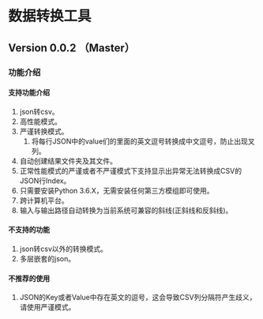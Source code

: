 # 数据转换工具
## Version 0.0.2 （Master）
### 功能介绍
#### 支持功能介绍
1. json转csv。
2. 高性能模式。
3. 严谨转换模式。
   1. 将每行JSON中的value们的里面的英文逗号转换成中文逗号，防止出现叉列。
4. 自动创建结果文件夹及其文件。
5. 正常性能模式的严谨或者不严谨模式下支持显示出异常无法转换成CSV的JSON行Index。
6. 只需要安装Python 3.6.X，无需安装任何第三方模组即可使用。
7. 跨计算机平台。
8. 输入与输出路径自动转换为当前系统可兼容的斜线(正斜线和反斜线)。
#### 不支持的功能
1. json转csv以外的转换模式。
2. 多层嵌套的json。
#### 不推荐的使用
1. JSON的Key或者Value中存在英文的逗号，这会导致CSV列分隔符产生歧义，请使用严谨模式。
